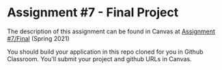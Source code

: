 # Assignment #7 - Final Project

The description of this assignment can be found in Canvas at [Assignment #7/Final](https://canvas.harvard.edu/courses/81399/assignments/440351) (Spring 2021)

You should build your application in this repo cloned for you in Github Classroom. You'll submit your project and github URLs in Canvas.
